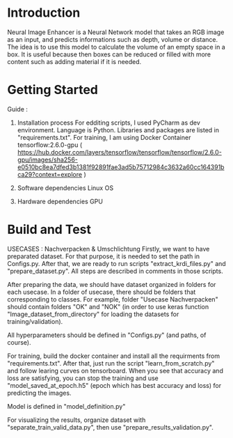 # Introduction 
Neural Image Enhancer is a Neural Network model that takes an RGB image as an input, and predicts informations such as depth, volume or distance.
The idea is to use this model to calculate the volume of an empty space in a box. It is useful because then boxes can be reduced or filled with more content such as adding material if it is needed.
    

# Getting Started
 Guide :
1.	Installation process
For edditing scripts, I used PyCharm as dev environment. Language is Python. Libraries and packages are listed in "requirements.txt". 
For training, I am using Docker Container tensorflow:2.6.0-gpu
 ( https://hub.docker.com/layers/tensorflow/tensorflow/tensorflow/2.6.0-gpu/images/sha256-e0510bc8ea7dfed3b1381f92891fae3ad5b75712984c3632a60cc164391bca29?context=explore )


2. Software dependencies
Linux OS

3. Hardware dependencies
GPU


# Build and Test
USECASES : Nachverpacken & Umschlichtung
Firstly, we want to have preparated dataset. 
For that purpose, it is needed to set the path in Configs.py. After that, we are ready to run scripts "extract_krdi_files.py" and "prepare_dataset.py".
All steps are described in comments in those scripts.

After preparing the data, we should have dataset organized in folders for each usecase. 
In a folder of usecase, there should be folders that corresponding to classes. 
For example, folder "Usecase Nachverpacken" should contain folders "OK" and "NOK" 
(in order to use keras function "Image_dataset_from_directory" for loading the datasets for training/validation).

All hyperparameters should be defined in "Configs.py" (and paths, of course).

For training, build the docker container and install all the requirments from "requirements.txt". 
After that, just run the script "learn_from_scratch.py" and follow learing curves on tensorboard. 
When you see that accuracy and loss are satisfying,
 you can stop the training and use "model_saved_at_epoch.h5" 
 (epoch which has best accuracy and loss) for predicting the images. 

Model is defined in "model_definition.py"

For visualizing the results, organize dataset with "separate_train_valid_data.py", then use "prepare_results_validation.py".
